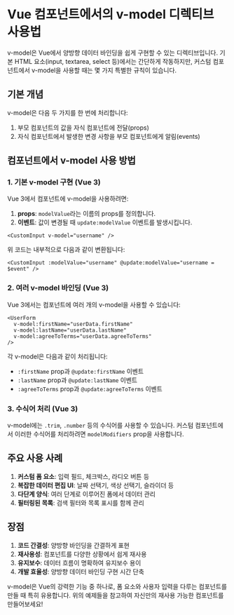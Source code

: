 # Vue 컴포넌트에서의 v-model 디렉티브 사용법

v-model은 Vue에서 양방향 데이터 바인딩을 쉽게 구현할 수 있는 디렉티브입니다. 기본 HTML 요소(input, textarea, select 등)에서는 간단하게 작동하지만, 커스텀 컴포넌트에서 v-model을 사용할 때는 몇 가지 특별한 규칙이 있습니다.

## 기본 개념

v-model은 다음 두 가지를 한 번에 처리합니다:

1. 부모 컴포넌트의 값을 자식 컴포넌트에 전달(props)
2. 자식 컴포넌트에서 발생한 변경 사항을 부모 컴포넌트에게 알림(events)

## 컴포넌트에서 v-model 사용 방법

### 1. 기본 v-model 구현 (Vue 3)

Vue 3에서 컴포넌트에 v-model을 사용하려면:

1. **props**: `modelValue`라는 이름의 props를 정의합니다.
2. **이벤트**: 값이 변경될 때 `update:modelValue` 이벤트를 발생시킵니다.

```vue
<CustomInput v-model="username" />
```

위 코드는 내부적으로 다음과 같이 변환됩니다:

```vue
<CustomInput :modelValue="username" @update:modelValue="username = $event" />
```

### 2. 여러 v-model 바인딩 (Vue 3)

Vue 3에서는 컴포넌트에 여러 개의 v-model을 사용할 수 있습니다:

```vue
<UserForm
  v-model:firstName="userData.firstName"
  v-model:lastName="userData.lastName"
  v-model:agreeToTerms="userData.agreeToTerms"
/>
```

각 v-model은 다음과 같이 처리됩니다:

- `:firstName` prop과 `@update:firstName` 이벤트
- `:lastName` prop과 `@update:lastName` 이벤트
- `:agreeToTerms` prop과 `@update:agreeToTerms` 이벤트

### 3. 수식어 처리 (Vue 3)

v-model에는 `.trim`, `.number` 등의 수식어를 사용할 수 있습니다. 커스텀 컴포넌트에서 이러한 수식어를 처리하려면 `modelModifiers` prop을 사용합니다.

## 주요 사용 사례

1. **커스텀 폼 요소**: 입력 필드, 체크박스, 라디오 버튼 등
2. **복잡한 데이터 편집 UI**: 날짜 선택기, 색상 선택기, 슬라이더 등
3. **다단계 양식**: 여러 단계로 이루어진 폼에서 데이터 관리
4. **필터링된 목록**: 검색 필터와 목록 표시를 함께 관리

## 장점

1. **코드 간결성**: 양방향 바인딩을 간결하게 표현
2. **재사용성**: 컴포넌트를 다양한 상황에서 쉽게 재사용
3. **유지보수**: 데이터 흐름이 명확하여 유지보수 용이
4. **개발 효율성**: 양방향 데이터 바인딩 구현 시간 단축

v-model은 Vue의 강력한 기능 중 하나로, 폼 요소와 사용자 입력을 다루는 컴포넌트를 만들 때 특히 유용합니다. 위의 예제들을 참고하여 자신만의 재사용 가능한 컴포넌트를 만들어보세요!
